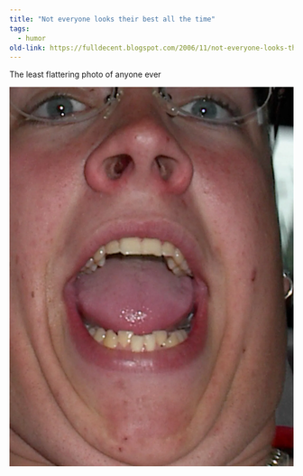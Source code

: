 ```yaml
---
title: "Not everyone looks their best all the time"
tags:
  - humor
old-link: https://fulldecent.blogspot.com/2006/11/not-everyone-looks-their-best-all-time.html
---
```


The least flattering photo of anyone ever

![Least flattering](/assets/images/2006-11-29-not-everyone-looks-their-best-all-time.webp)
